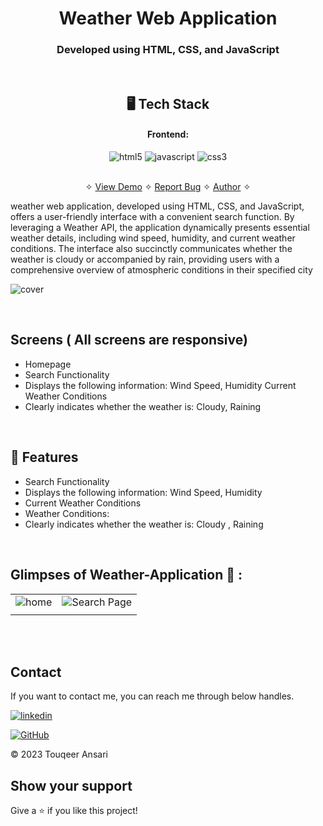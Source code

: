 <h1 align="center">Weather Web Application</h1>

<h3 align="center">Developed using HTML, CSS, and JavaScript</h3>

<br />

<h2 align="center">🖥️ Tech Stack</h2>


<h4 align="center">Frontend:</h4>

<p align="center">
  <img src="https://img.shields.io/badge/HTML5-E34F26?style=for-the-badge&logo=html5&logoColor=white" alt="html5" />
  <img src="https://img.shields.io/badge/JavaScript-323330?style=for-the-badge&logo=javascript&logoColor=F7DF1E" alt="javascript" />
  <img src="https://img.shields.io/badge/CSS3-1572B6?style=for-the-badge&logo=css3&logoColor=white" alt="css3" />

</p>





<p align="center">
  <br />&#10023;
  <a href="#Demo">View Demo</a> &#10023;
  <a href="https://github.com/Touqeer001/Weather-web-base-application/issues">Report Bug</a> &#10023;
  <a href="#Contact">Author</a> &#10023;
</p>

weather web application, developed using HTML, CSS, and JavaScript, offers a user-friendly interface with a convenient search function. By leveraging a Weather API, the application dynamically presents essential weather details, including wind speed, humidity, and current weather conditions. The interface also succinctly communicates whether the weather is cloudy or accompanied by rain, providing users with a comprehensive overview of atmospheric conditions in their specified city



![cover](https://github.com/Touqeer001/Weather-web-base-application/assets/126690073/7a4f9ce3-ea7f-499d-923a-cd1a104f67b7)



<br />

## Screens ( All screens are responsive)
- Homepage
- Search Functionality
- Displays the following information:
 Wind Speed,
 Humidity
 Current Weather Conditions
- Clearly indicates whether the weather is:
Cloudy,
Raining



<br />


## 🚀 Features
- Search Functionality
- Displays the following information:
 Wind Speed,
 Humidity
- Current Weather Conditions
- Weather Conditions:
- Clearly indicates whether the weather is:
 Cloudy ,
  Raining


<br />

## Glimpses of Weather-Application 🙈 :


<table>
  <tr>
    <td><img src="https://github.com/Touqeer001/Weather-web-base-application/assets/126690073/71189143-d389-4a98-9169-cd0a8c5b497d" alt="home" /></td>
  <td><img src="https://github.com/Touqeer001/Weather-web-base-application/assets/126690073/d8096c2b-2f78-4470-8978-10d5b70222d0" alt="Search Page" /></td>
  </tr>
  <tr>
    <td><img src="https://github.com/Touqeer001/Weather-web-base-application/assets/126690073/b7ed7b56-e333-4282-b7aa-a805d8a3dc57" alt="" /></td>
    <td><img src="https://github.com/Touqeer001/Weather-web-base-application/assets/126690073/7c75e11c-ba7e-42a2-bb86-64b549a135ae" alt="" /></td>
  </tr>

  
 
</table>

<br />



<br />



## Contact

If you want to contact me, you can reach me through below handles.


[![linkedin](https://img.shields.io/badge/touqeer-0077B5?style=for-the-badge&logo=linkedin&logoColor=white)](https://www.linkedin.com/in/touqeer-ansari) 


[![GitHub](https://img.shields.io/badge/Touqeer001-20232A?style=for-the-badge&logo=Github&logoColor=white)](https://github.com/Touqeer001)

© 2023 Touqeer Ansari



## Show your support

Give a ⭐️ if you like this project!
